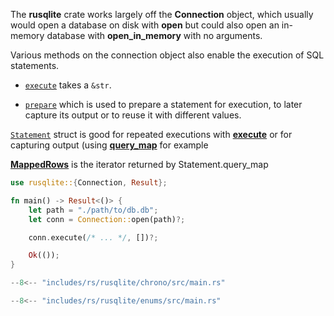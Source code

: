 The **rusqlite** crate works largely off the **Connection** object, which usually would open a database on disk with **open** but could also open an in-memory database with **open_in_memory** with no arguments.

Various methods on the connection object also enable the execution of SQL statements.

- [`execute`](https://docs.rs/rusqlite/latest/rusqlite/struct.Connection.html#method.execute) takes a `&str`.

- [`prepare`](https://docs.rs/rusqlite/latest/rusqlite/struct.Connection.html#method.prepare) which is used to prepare a statement for execution, to later capture its output or to reuse it with different values.

[`Statement`](https://docs.rs/rusqlite/latest/rusqlite/struct.Statement.html) struct is good for repeated executions with [**execute**](https://docs.rs/rusqlite/latest/rusqlite/struct.Statement.html#method.execute) or for capturing output (using [**query\_map**](https://docs.rs/rusqlite/latest/rusqlite/struct.Statement.html#method.query_map) for example

[**MappedRows**](https://docs.rs/rusqlite/latest/rusqlite/struct.MappedRows.html) is the iterator returned by Statement.query\_map

```rs
use rusqlite::{Connection, Result};

fn main() -> Result<()> {
    let path = "./path/to/db.db";
    let conn = Connection::open(path)?;

    conn.execute(/* ... */, [])?;

    Ok(());
}
```


```rs
--8<-- "includes/rs/rusqlite/chrono/src/main.rs"
```

```rs
--8<-- "includes/rs/rusqlite/enums/src/main.rs"
```

